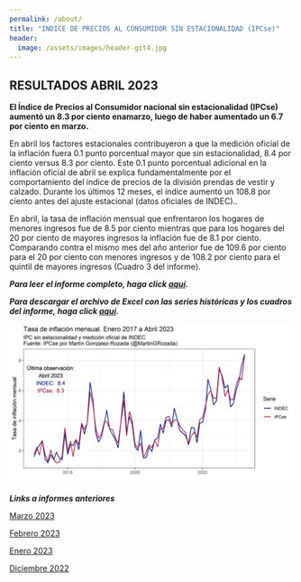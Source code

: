 ```yaml
---
permalink: /about/
title: "INDICE DE PRECIOS AL CONSUMIDOR SIN ESTACIONALIDAD (IPCse)"
header:
  image: /assets/images/header-git4.jpg
---
```


## RESULTADOS ABRIL 2023

**El Índice de Precios al Consumidor nacional sin estacionalidad (IPCse) aumentó un 8.3 por ciento enamarzo, luego de haber aumentado un 6.7 por ciento en marzo.**

En abril los factores estacionales contribuyeron a que la medición oficial de la inflación fuera 0.1 punto porcentual mayor que sin estacionalidad, 8.4 por ciento versus 8.3 por ciento. Este 0.1 punto porcentual adicional en la inflación oficial de abril se explica fundamentalmente por el comportamiento del índice de precios de la división prendas de vestir y calzado. Durante los últimos 12 meses, el índice aumentó un 108.8 por ciento antes del ajuste estacional (datos oficiales de INDEC)..<br>

En abril, la tasa de inflación mensual que enfrentaron los hogares de menores ingresos fue de 8.5 por ciento mientras que para los hogares del 20 por ciento de mayores ingresos la inflación fue de 8.1 por ciento. Comparando contra el mismo mes del año anterior fue de 109.6 por ciento para el 20 por ciento con menores ingresos y de 108.2 por ciento para el quintil de mayores ingresos (Cuadro 3 del informe). <br>

***Para leer el informe completo, haga click [aquí](https://mrozada.github.io/IPCse/).***

***Para descargar el archivo de Excel con las series históricas y los cuadros del informe, haga click [aquí](https://github.com/mrozada/mrozada.github.io/raw/master/assets/excel/IPCse%20-%20Series%20hist%C3%B3ricas.xlsx).***


![Serie de tiempo IPCse e INDEC](/assets/images/LinePlotStatic.png)


***Links a informes anteriores***

[Marzo 2023](https://github.com/mrozada/mrozada.github.io/blob/master/assets/pdf/IPCse%20-%202023-03%20-%20INDICE%20DE%20PRECIOS%20AL%20CONSUMIDOR%20SIN%20ESTACIONALIDAD.pdf)

[Febrero 2023](https://github.com/mrozada/mrozada.github.io/blob/master/assets/pdf/IPCse%20-%202023-02%20-%20INDICE%20DE%20PRECIOS%20AL%20CONSUMIDOR%20SIN%20ESTACIONALIDAD.pdf)

[Enero 2023](https://github.com/mrozada/mrozada.github.io/blob/master/assets/pdf/IPCse%20-%202023-01%20-%20INDICE%20DE%20PRECIOS%20AL%20CONSUMIDOR%20SIN%20ESTACIONALIDAD.pdf)

[Diciembre 2022](https://github.com/mrozada/mrozada.github.io/blob/master/assets/pdf/IPCse%20-%202022-12%20-%20INDICE%20DE%20PRECIOS%20AL%20CONSUMIDOR%20SIN%20ESTACIONALIDAD.pdf)
